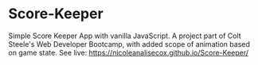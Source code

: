 # Score-Keeper

Simple Score Keeper App with vanilla JavaScript. A project part of Colt Steele's Web Developer Bootcamp, with added scope of animation based on game state. 
See live: https://nicoleanalisecox.github.io/Score-Keeper/
